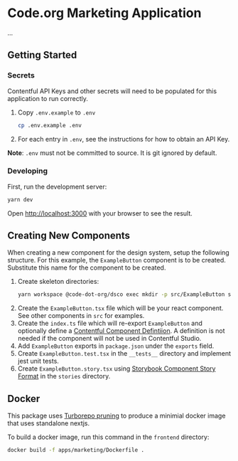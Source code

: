 # Code.org Marketing Application

...

## Getting Started

### Secrets

Contentful API Keys and other secrets will need to be populated for this application to run correctly.

1. Copy `.env.example` to `.env`
   ```bash
   cp .env.example .env
   ```
2. For each entry in `.env`, see the instructions for how to obtain an API Key.

**Note**: `.env` must not be committed to source. It is git ignored by default.

### Developing

First, run the development server:

```bash
yarn dev
```

Open [http://localhost:3000](http://localhost:3000) with your browser to see the result.

## Creating New Components

When creating a new component for the design system, setup the following structure. For this example, the `ExampleButton` component is to be created. Substitute this name for the component to be created.

1. Create skeleton directories:
   ```bash
   yarn workspace @code-dot-org/dsco exec mkdir -p src/ExampleButton src/ExampleButton/__tests__ src/ExampleButton/stories
   ```
2. Create the `ExampleButton.tsx` file which will be your react component. See other components in `src` for examples.
3. Create the `index.ts` file which will re-export `ExampleButton` and optionally define a [Contentful Component Defintiion](https://www.contentful.com/developers/docs/experiences/register-custom-components/). A definition is not needed if the component will not be used in Contentful Studio.
4. Add `ExampleButton` exports in `package.json` under the `exports` field.
5. Create `ExampleButton.test.tsx` in the `__tests__` directory and implement jest unit tests.
6. Create `ExampleButton.story.tsx` using [Storybook Component Story Format](https://storybook.js.org/docs/api/csf) in the `stories` directory.

## Docker

This package uses [Turborepo pruning](https://turbo.build/repo/docs/guides/tools/docker) to produce a minimial docker image that uses standalone nextjs.

To build a docker image, run this command in the `frontend` directory:

```bash
docker build -f apps/marketing/Dockerfile .
```
